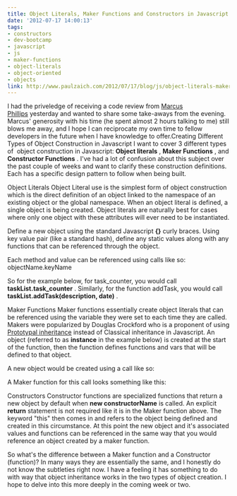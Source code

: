 ```yaml
---
title: Object Literals, Maker Functions and Constructors in Javascript
date: '2012-07-17 14:00:13'
tags:
- constructors
- dev-bootcamp
- javascript
- js
- maker-functions
- object-literals
- object-oriented
- objects
link: http://www.paulzaich.com/2012/07/17/blog/js/object-literals-maker-functions-constructors-javascript/
---
```


I had the priveledge of receiving a code review from 
[Marcus Phillips](https://twitter.com/mracus) yesterday and wanted to share some take-aways from the evening. Marcus' generosity with his time (he spent almost 2 hours talking to me) still blows me away, and I hope I can reciprocate my own time to fellow developers in the future when I have knowledge to offer.Creating Different Types of Object Construction in Javascript
I want to cover 3 different types of  object construction in Javascript: 
**Object literals**
, 
**Maker Functions**
, and 
**Constructor Functions**
. I've had a lot of confusion about this subject over the past couple of weeks and want to clarify these construction definitions. Each has a specific design pattern to follow when being built.


Object Literals
Object Literal use is the simplest form of object construction which is the direct definition of an object linked to the namespace of an existing object or the global namespace. When an object literal is defined, a single object is being created. Object literals are naturally best for cases where only one object with these attributes will ever need to be instantiated.

Define a new object using the standard Javascript 
**{}**
 curly braces. Using key value pair (like a standard hash), define any static values along with any functions that can be referenced through the object. 

Each method and value can be referenced using calls like so: objectName.keyName

So for the example below, for task_counter, you would call 
**taskList.task_counter**
. Similarly, for the function addTask, you would call 
**taskList.addTask(description, date)**
.





Maker Functions
Maker functions essentially create object literals that can be referenced using the variable they were set to each time they are called. Makers were popularized by Douglas Crockford who is a proponent of using 
[Prototypal inheritance](http://javascript.crockford.com/prototypal.html) instead of Classical inheritance in Javascript. An object (referred to as 
**instance**
 in the example below) is created at the start of the function, then the function defines functions and vars that will be defined to that object. 

A new object would be created using a call like so: 



A Maker function for this call looks something like this:




Constructors
Constructor functions are specialized functions that return a new object 
by default when 
**new constructorName**
 is called. An explicit 
**return**
 statement is not required like it is in the Maker function above. The keyword "this" then comes in and refers to the object being defined and created in this circumstance. At this point the new object and it's associated values and functions can be referenced in the same way that you would reference an object created by a maker function.




So what's the difference between a Maker function and a Constructor (function)? In many ways they are essentially the same, and I honestly do not know the subtleties right now. I have a feeling it has something to do with way that object inheritance works in the two types of object creation. I hope to delve into this more deeply in the coming week or two.
